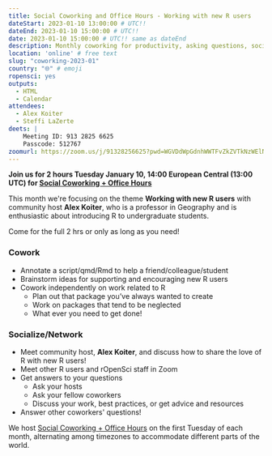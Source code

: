 ```yaml
---
title: Social Coworking and Office Hours - Working with new R users
dateStart: 2023-01-10 13:00:00 # UTC!!
dateEnd: 2023-01-10 15:00:00 # UTC!!
date: 2023-01-10 15:00:00 # UTC!! same as dateEnd
description: Monthly coworking for productivity, asking questions, socializing
location: 'online' # free text
slug: "coworking-2023-01"
country: "🌐" # emoji
ropensci: yes
outputs:
  - HTML
  - Calendar
attendees:
  - Alex Koiter
  - Steffi LaZerte
deets: |
    Meeting ID: 913 2825 6625
    Passcode: 512767
zoomurl: https://zoom.us/j/91328256625?pwd=WGVDdWpGdnhWWTFvZkZVTkNzWElNQT09
---
```


<!--
```{r}
d <- lubridate::ymd_hms('2023-01-10 14:00:00', tz = 'Europe/Paris')
lubridate::with_tz(d, 'UTC')
lubridate::with_tz(d, 'America/Winnipeg')
```
-->

**Join us for 2 hours Tuesday January 10, 14:00 European Central (13:00 UTC) for 
[Social Coworking + Office Hours](/blog/2021/08/17/coworking-sessions/)**

This month we're focusing on the theme **Working with new R users** 
with community host **Alex Koiter**, who is a professor in Geography and is
enthusiastic about introducing R to undergraduate students.

Come for the full 2 hrs or only as long as you need!

### Cowork

- Annotate a script/qmd/Rmd to help a friend/colleague/student 
- Brainstorm ideas for supporting and encouraging new R users
- Cowork independently on work related to R
    - Plan out that package you’ve always wanted to create
    - Work on packages that tend to be neglected
    - What ever you need to get done!

### Socialize/Network

- Meet community host, **Alex Koiter**, and discuss how to share the love of R
  with new R users!
- Meet other R users and rOpenSci staff in Zoom
- Get answers to your questions
    - Ask your hosts
    - Ask your fellow coworkers
    - Discuss your work, best practices, or get advice and resources
- Answer other coworkers' questions!

We host 
[Social Coworking + Office Hours](/blog/2021/08/17/coworking-sessions/) 
on the first Tuesday of each month, alternating among timezones to 
accommodate different parts of the world.
